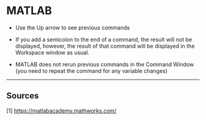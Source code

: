 # MATLAB

* Use the Up arrow to see previous commands


* If you add a semicolon to the end of a command, the result will not be displayed, however, the result of that command will be displayed in the Workspace window as usual.

* MATLAB does not rerun previous commands in the Command Window (you need to repeat the command for any variable changes)




-----

## Sources

[1] https://matlabacademy.mathworks.com/